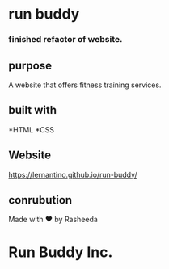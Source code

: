 # run buddy
### finished refactor of website. 
## purpose 
A website that offers fitness training services.
## built with
*HTML
*CSS
## Website
https://lernantino.github.io/run-buddy/

## conrubution
Made with ♥️ by Rasheeda
# Run Buddy Inc.